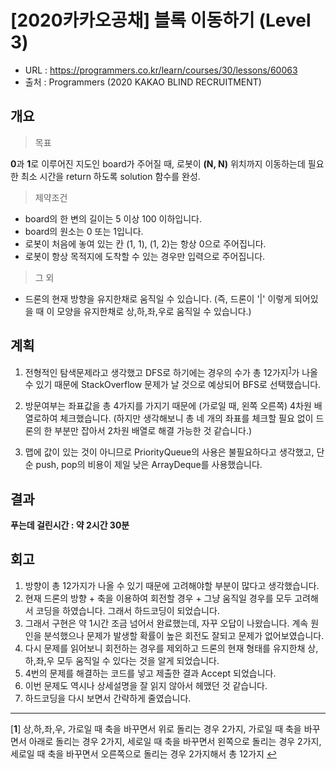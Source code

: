 # [2020카카오공채] 블록 이동하기 (Level 3)

- URL :  https://programmers.co.kr/learn/courses/30/lessons/60063 
- 출처 :  Programmers (2020 KAKAO BLIND RECRUITMENT) 



## 개요

> 목표

**0**과 **1**로 이루어진 지도인 board가 주어질 때, 로봇이 **(N, N)** 위치까지 이동하는데 필요한 최소 시간을 return 하도록 solution 함수를 완성.



> 제약조건

- board의 한 변의 길이는 5 이상 100 이하입니다.
- board의 원소는 0 또는 1입니다.
- 로봇이 처음에 놓여 있는 칸 (1, 1), (1, 2)는 항상 0으로 주어집니다.
- 로봇이 항상 목적지에 도착할 수 있는 경우만 입력으로 주어집니다.



> 그 외

- 드론의 현재 방향을 유지한채로 움직일 수 있습니다. (즉, 드론이 '|' 이렇게 되어있을 때 이 모양을 유지한채로 상,하,좌,우로 움직일 수 있습니다.)



## 계획

1. 전형적인 탐색문제라고 생각했고 DFS로 하기에는 경우의 수가 총 12가지<sup id="a1">[1](#footnotes)</sup>가 나올 수 있기 때문에 StackOverflow 문제가 날 것으로 예상되어 BFS로 선택했습니다.

2. 방문여부는 좌표값을 총 4가지를 가지기 때문에 (가로일 때, 왼쪽 오른쪽) 4차원 배열로하여 체크했습니다. (하지만 생각해보니 총 네 개의 좌표를 체크할 필요 없이 드론의 한 부분만 잡아서 2차원 배열로 해결 가능한 것 같습니다.)

3. 맵에 값이 있는 것이 아니므로 PriorityQueue의 사용은 불필요하다고 생각했고, 단순 push, pop의 비용이 제일 낮은 ArrayDeque를 사용했습니다.



## 결과

**푸는데 걸린시간 : 약 2시간 30분**



## 회고

1. 방향이 총 12가지가 나올 수 있기 때문에 고려해야할 부분이 많다고 생각했습니다.
2. 현재 드론의 방향 + 축을 이용하여 회전할 경우 + 그냥 움직일 경우를 모두 고려해서 코딩을 하였습니다. 그래서 하드코딩이 되었습니다.
3. 그래서 구현은 약 1시간 조금 넘어서 완료했는데, 자꾸 오답이 나왔습니다. 계속 원인을 분석했으나 문제가 발생할 확률이 높은 회전도 잘되고 문제가 없어보였습니다.
4. 다시 문제를 읽어보니 회전하는 경우를 제외하고 드론의 현재 형태를 유지한채 상,하,좌,우 모두 움직일 수 있다는 것을 알게 되었습니다.
5. 4번의 문제를 해결하는 코드를 넣고 제출한 결과 Accept 되었습니다.
6. 이번 문제도 역시나 상세설명을 잘 읽지 않아서 헤맸던 것 같습니다.
7. 하드코딩을 다시 보면서 간략하게 줄였습니다.

___


[<b id ="footnotes">1</b>] 상,하,좌,우, 가로일 때 축을 바꾸면서 위로 돌리는 경우 2가지, 가로일 때 축을 바꾸면서 아래로 돌리는 경우 2가지, 세로일 때 축을 바꾸면서 왼쪽으로 돌리는 경우 2가지, 세로일 때 축을 바꾸면서 오른쪽으로 돌리는 경우 2가지해서 총 12가지 [↩](#a1)
